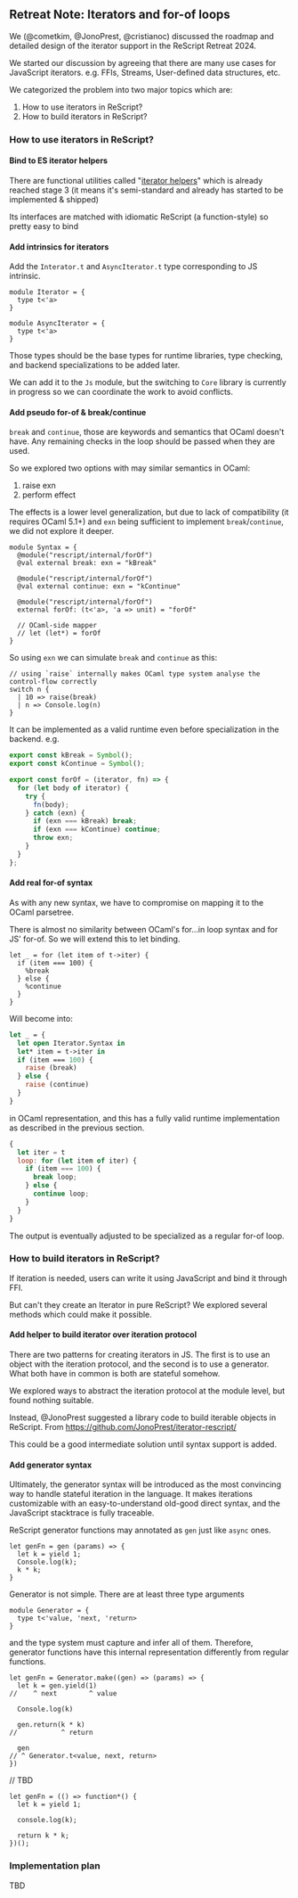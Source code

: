 ## Retreat Note: Iterators and for-of loops

We (@cometkim, @JonoPrest, @cristianoc) discussed the roadmap and detailed design of the iterator support in the ReScript Retreat 2024.

We started our discussion by agreeing that there are many use cases for JavaScript iterators. e.g. FFIs, Streams, User-defined data structures, etc.

We categorized the problem into two major topics which are:

1. How to use iterators in ReScript?
2. How to build iterators in ReScript?

### How to use iterators in ReScript?

#### Bind to ES iterator helpers

There are functional utilities called "[iterator helpers](https://github.com/tc39/proposal-iterator-helpers/)" which is already reached stage 3 (it means it's semi-standard and already has started to be implemented & shipped)

Its interfaces are matched with idiomatic ReScript (a function-style) so pretty easy to bind

#### Add intrinsics for iterators

Add the `Interator.t` and `AsyncIterator.t` type corresponding to JS intrinsic.

```
module Iterator = {
  type t<'a>
}

module AsyncIterator = {
  type t<'a>
}
```

Those types should be the base types for runtime libraries, type checking, and backend specializations to be added later.

We can add it to the `Js` module, but the switching to `Core` library is currently in progress so we can coordinate the work to avoid conflicts.

#### Add pseudo for-of & break/continue

`break` and `continue`, those are keywords and semantics that OCaml doesn't have. Any remaining checks in the loop should be passed when they are used.

So we explored two options with may similar semantics in OCaml:

1. raise exn
2. perform effect

The effects is a lower level generalization, but due to lack of compatibility (it requires OCaml 5.1+) and `exn` being sufficient to implement `break`/`continue`, we did not explore it deeper.

```
module Syntax = {
  @module("rescript/internal/forOf")
  @val external break: exn = "kBreak"

  @module("rescript/internal/forOf")
  @val external continue: exn = "kContinue"
  
  @module("rescript/internal/forOf")
  external forOf: (t<'a>, 'a => unit) = "forOf"
  
  // OCaml-side mapper
  // let (let*) = forOf
}
```

So using `exn` we can simulate `break` and `continue` as this:

```
// using `raise` internally makes OCaml type system analyse the control-flow correctly
switch n {
  | 10 => raise(break)
  | n => Console.log(n)
}
```

It can be implemented as a valid runtime even before specialization in the backend. e.g.

```js
export const kBreak = Symbol();
export const kContinue = Symbol();

export const forOf = (iterator, fn) => {
  for (let body of iterator) {
    try {
      fn(body);
    } catch (exn) {
      if (exn === kBreak) break;
      if (exn === kContinue) continue;
      throw exn;
    }
  }
};
```



#### Add real for-of syntax

As with any new syntax, we have to compromise on mapping it to the OCaml parsetree.

There is almost no similarity between OCaml's for...in loop syntax and for JS' for-of. So we will extend this to let binding.

```
let _ = for (let item of t->iter) {
  if (item === 100) {
    %break
  } else {
    %continue
  }
}
```

Will become into:

```ocaml
let _ = {
  let open Iterator.Syntax in
  let* item = t->iter in
  if (item === 100) {
    raise (break)
  } else {
    raise (continue)
  }
}
```

in OCaml representation, and this has a fully valid runtime implementation as described in the previous section.

```javascript
{
  let iter = t
  loop: for (let item of iter) {
    if (item === 100) {
      break loop;
    } else {
      continue loop;
    }
  }
}
```

The output is eventually adjusted to be specialized as a regular for-of loop.



### How to build iterators in ReScript?

If iteration is needed, users can write it using JavaScript and bind it through FFI.

But can't they create an Iterator in pure ReScript? We explored several methods which could make it possible.

#### Add helper to build iterator over iteration protocol

There are two patterns for creating iterators in JS. The first is to use an object with the iteration protocol, and the second is to use a generator. What both have in common is both are stateful somehow.

We explored ways to abstract the iteration protocol at the module level, but found nothing suitable.

Instead, @JonoPrest suggested a library code to build iterable objects in ReScript. From https://github.com/JonoPrest/iterator-rescript/

This could be a good intermediate solution until syntax support is added.

#### Add generator syntax

Ultimately, the generator syntax will be introduced as the most convincing way to handle stateful iteration in the language. It makes iterations customizable with an easy-to-understand old-good direct syntax, and the JavaScript stacktrace is fully traceable.

ReScript generator functions may annotated as `gen` just like `async` ones.

```
let genFn = gen (params) => {
  let k = yield 1;
  Console.log(k);
  k * k;
}
```

Generator is not simple. There are at least three type arguments

```
module Generator = {
  type t<'value, 'next, 'return>
}
```

and the type system must capture and infer all of them. Therefore, generator functions have this internal representation differently from regular functions.

```
let genFn = Generator.make((gen) => (params) => {
  let k = gen.yield(1)
//    ^ next        ^ value

  Console.log(k)

  gen.return(k * k)
//           ^ return

  gen
// ^ Generator.t<value, next, return>
})
```

// TBD

```
let genFn = (() => function*() {
  let k = yield 1;
  
  console.log(k);
  
  return k * k;
})();
```





### Implementation plan

TBD
